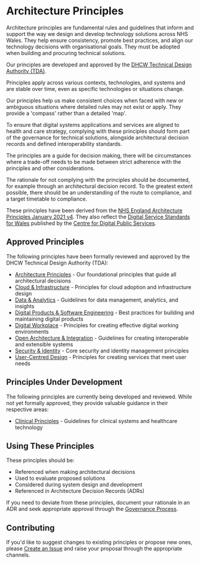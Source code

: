 # Architecture Principles

Architecture principles are fundamental rules and guidelines that inform and
support the way we design and develop technology solutions across NHS Wales. They
help ensure consistency, promote best practices, and align our technology
decisions with organisational goals. They must be adopted when building
and procuring technical solutions.

Our principles are developed and approved by the [DHCW Technical Design Authority (TDA)](../design-authority/dhcw/terms-of-reference/index.md).

Principles apply across various contexts, technologies, and systems and are
stable over time, even as specific technologies or situations change.

Our principles help us make consistent choices when faced with new or ambiguous
situations where detailed rules may not exist or apply. They provide a
'compass' rather than a detailed 'map'.

To ensure that digital systems applications and services are aligned to health
and care strategy, complying with these principles should form part of the
governance for technical solutions, alongside architectural decision records
and defined interoperability standards.

The principles are a guide for decision making, there will be circumstances
where a trade-off needs to be made between strict adherence with the principles
and other considerations.

The rationale for not complying with the principles should be documented, for
example through an architectural decision record. To the greatest extent
possible, there should be an understanding of the route to compliance, and a
target timetable to compliance.

These principles have been derived from the [NHS England Architecture Principles January 2021 v4](https://digital.nhs.uk/developer/architecture/principles).
They also reflect the [Digital Service Standards for Wales](https://digitalpublicservices.gov.wales/guidance-and-standards/digital-service-standards-wales)
published by the [Centre for Digital Public Services](https://digitalpublicservices.gov.wales/).

## Approved Principles

The following principles have been formally reviewed and approved by the DHCW
Technical Design Authority (TDA):

* [Architecture Principles](architecture-principles/index.md) - Our foundational
  principles that guide all architectural decisions
* [Cloud & Infrastructure](cloud-and-infrastructure/index.md) - Principles for
  cloud adoption and infrastructure design
* [Data & Analytics](data-and-analytics/index.md) - Guidelines for data
  management, analytics, and insights
* [Digital Products & Software Engineering](digital-products-and-software-engineering/index.md) -
  Best practices for building and maintaining digital products
* [Digital Workplace](digital-workplace/index.md) - Principles for creating
  effective digital working environments
* [Open Architecture & Integration](open-architecture/index.md) - Guidelines for
  creating interoperable and extensible systems
* [Security & Identity](security-and-identity/index.md) - Core security and
  identity management principles
* [User-Centred Design](user-centred-design/index.md) - Principles for creating
  services that meet user needs

## Principles Under Development

The following principles are currently being developed and reviewed. While not yet
formally approved, they provide valuable guidance in their respective areas:

* [Clinical Principles](clinical/index.md) - Guidelines for clinical systems
  and healthcare technology

## Using These Principles

These principles should be:

* Referenced when making architectural decisions
* Used to evaluate proposed solutions
* Considered during system design and development
* Referenced in Architecture Decision Records (ADRs)

If you need to deviate from these principles, document your rationale in an ADR
and seek appropriate approval through the [Governance Process](../design-authority/dhcw/architecture-decision-record-process/index.md).

## Contributing

If you'd like to suggest changes to existing principles or propose new ones,
please [Create an Issue](https://github.com/GIGCymru/architecture/issues)
and raise your proposal through the appropriate channels.
